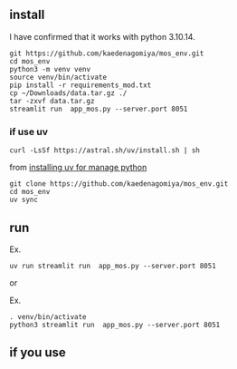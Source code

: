 
## install

I have confirmed that it works with python 3.10.14.

```
git https://github.com/kaedenagomiya/mos_env.git
cd mos_env
python3 -m venv venv
source venv/bin/activate
pip install -r requirements_mod.txt
cp ~/Downloads/data.tar.gz ./
tar -zxvf data.tar.gz
streamlit run  app_mos.py --server.port 8051
```

### if use uv

```
curl -LsSf https://astral.sh/uv/install.sh | sh
```
from [installing uv for manage python](https://docs.astral.sh/uv/getting-started/installation/)

```
git clone https://github.com/kaedenagomiya/mos_env.git
cd mos_env
uv sync
```


## run

Ex.
```
uv run streamlit run  app_mos.py --server.port 8051
```

or 

Ex.
```
. venv/bin/activate
python3 streamlit run  app_mos.py --server.port 8051
```

## if you use 
